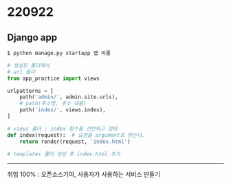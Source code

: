 # 220922

## Django app

```python
$ python manage.py startapp 앱 이름 

# 생성된 폴더에서
# url 폴더
from app_practice import views

urlpatterns = [
    path('admin/', admin.site.urls),
    # path(주소명, 주소 내용)
    path('index/', views.index),
]

# views 폴더 : index 함수를 선언하고 정의
def index(request):  # 요청을 argument로 받는다.
    return render(request, 'index.html')

# templates 폴더 생성 후 index.html 추가
```

---

취업 100% : 오픈소스기여, 사용자가 사용하는 서비스 만들기
